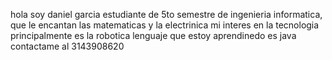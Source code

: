 hola soy daniel garcia estudiante de 5to semestre de ingenieria informatica, que le encantan las matematicas y la electrinica 
mi interes en la tecnologia principalmente es la robotica 
lenguaje que estoy aprendinedo es java 
contactame al 3143908620
